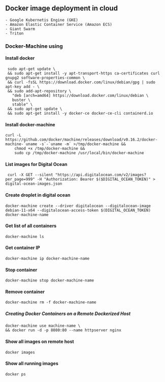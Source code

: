 ## Docker image deployment in cloud
```text
- Google Kubernetis Engine (GKE)
- Amazon Elastic Container Service (Amazon ECS)
- Giant Swarm
- Triton
```

### Docker-Machine using

#### Install docker
```shell
 sudo apt-get update \ 
 && sudo apt-get install -y apt-transport-https ca-certificates curl gnupg2 software-properties-common \
 && curl -fsSL https://download.docker.com/linux/debian/gpg | sudo apt-key add - \
 && sudo add-apt-repository \
   "deb [arch=amd64] https://download.docker.com/linux/debian \
   buster \
   stable" \
 && sudo apt-get update \
 && sudo apt-get install -y docker-ce docker-ce-cli containerd.io
```


#### Install docker-machine
```shell
curl -L https://github.com/docker/machine/releases/download/v0.16.2/docker-machine-`uname -s`-`uname -m` >/tmp/docker-machine &&
    chmod +x /tmp/docker-machine &&
    sudo cp /tmp/docker-machine /usr/local/bin/docker-machine
 ```

#### List images for Digital Ocean
```shell
 curl -X GET --silent "https://api.digitalocean.com/v2/images?per_page=999" -H "Authorization: Bearer $($DIGITAL_OCEAN_TOKEN)" > digital-ocean-images.json
```
#### Create droplet in digital ocean
```shell
docker-machine create --driver digitalocean --digitalocean-image debian-11-x64 --digitalocean-access-token $(DIGITAL_OCEAN_TOKEN) docker-machine-name
```

#### Get list of all containers
```shell
docker-machine ls
```

#### Get container IP
```shell
docker-machine ip docker-machine-name
```

#### Stop container
```shell
docker-machine stop docker-machine-name
```

#### Remove container
```shell
docker-machine rm -f docker-machine-name
```

##### Creating Docker Containers on a Remote Dockerized Host
```shell
docker-machine use machine-name \ 
&& docker run -d -p 8080:80 --name httpserver nginx
```

#### Show all images on remote host
```shell
docker images
```

#### Show all running images
```shell
docker ps
```